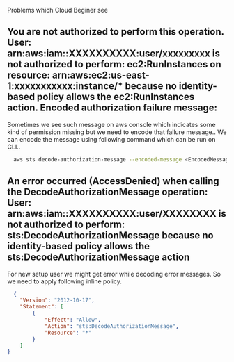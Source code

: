Problems which Cloud Beginer see  
## You are not authorized to perform this operation. User: arn:aws:iam::XXXXXXXXXX:user/xxxxxxxxx is not authorized to perform: ec2:RunInstances on resource: arn:aws:ec2:us-east-1:xxxxxxxxxxx:instance/* because no identity-based policy allows the ec2:RunInstances action. Encoded authorization failure message:

Sometimes we see such message on aws console which indicates some kind of permission missing but we need to encode that failure message.. 
We can encode the message using following command which can be run on CLI.. 

```bash
  aws sts decode-authorization-message --encoded-message <EncodedMessage>
```

## An error occurred (AccessDenied) when calling the DecodeAuthorizationMessage operation: User: arn:aws:iam::XXXXXXXXXX:user/XXXXXXXX is not authorized to perform: sts:DecodeAuthorizationMessage because no identity-based policy allows the sts:DecodeAuthorizationMessage action

For new setup user we might get error while decoding error messages. So we need to apply following inline policy.

```json
  {
    "Version": "2012-10-17",
    "Statement": [
        {
            "Effect": "Allow",
            "Action": "sts:DecodeAuthorizationMessage",
            "Resource": "*"
        }
    ]
}
```
